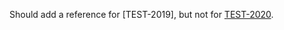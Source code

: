 Should add a reference for [TEST-2019], but not for [TEST-2020](http://example.com/browse/TEST-2020?focusedCommentId=123).
